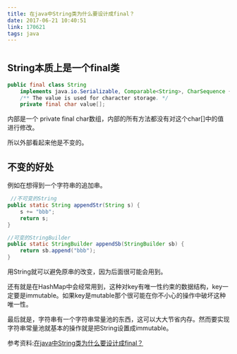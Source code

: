 ```yaml
---
title: 在java中String类为什么要设计成final？
date: 2017-06-21 10:40:51
link: 170621
tags: java
---
```


#

## String本质上是一个final类

```java
public final class String
    implements java.io.Serializable, Comparable<String>, CharSequence {
    /** The value is used for character storage. */
    private final char value[];
```

内部是一个 private final char数组，内部的所有方法都没有对这个char[]中的值进行修改。

所以外部看起来他是不变的。

## 不变的好处

例如在想得到一个字符串的追加串。

```java
 //不可变的String
public static String appendStr(String s) {
    s += "bbb";
    return s;
}

//可变的StringBuilder
public static StringBuilder appendSb(StringBuilder sb) {
    return sb.append("bbb");
}
```

用String就可以避免原串的改变，因为后面很可能会用到。

还有就是在HashMap中会经常用到，这种对key有唯一性约束的数据结构，key一定要是immutable。如果key是mutable那个很可能在你不小心的操作中破坏这种唯一性。

最后就是，字符串有一个字符串常量池的东西，这可以大大节省内存。然而要实现字符串常量池就基本的操作就是把String设置成immutable。

参考资料:[在java中String类为什么要设计成final？](https://www.zhihu.com/question/31345592)
